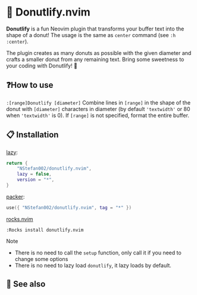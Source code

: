 # 🍩 Donutlify.nvim

**Donutlify** is a fun Neovim plugin that transforms your buffer text into the
shape of a donut! The usage is the same as `center` command (see `:h
:center`).

The plugin creates as many donuts as possible with the given diameter and
crafts a smaller donut from any remaining text. Bring some sweetness to your
coding with Donutlify! 🍩

## ❓How to use

`:[range]Donutlify [diameter]`
Combine lines in `[range]` in the shape of the donut with `[diameter]`
characters in diameter (by default `'textwidth'` or 80 when `'textwidth'` is 0).
If `[range]` is not specified, format the entire buffer.

## 📋 Installation

[lazy](https://github.com/folke/lazy.nvim):

```lua
return {
    "NStefan002/donutlify.nvim",
    lazy = false,
    version = "*",
}
```

[packer](https://github.com/wbthomason/packer.nvim):

```lua
use({ "NStefan002/donutlify.nvim", tag = "*" })
```

[rocks.nvim](https://github.com/nvim-neorocks/rocks.nvim)

`:Rocks install donutlify.nvim`

> [!NOTE]
>
> - There is no need to call the `setup` function, only call it if you
>         need to change some options
> - There is no need to lazy load `donutlify`, it lazy loads by default.

## 👀 See also
